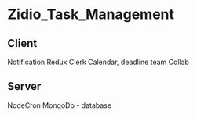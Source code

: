 # Zidio_Task_Management

## Client
Notification
Redux
Clerk
Calendar, deadline
team Collab

## Server
NodeCron
MongoDb - database

